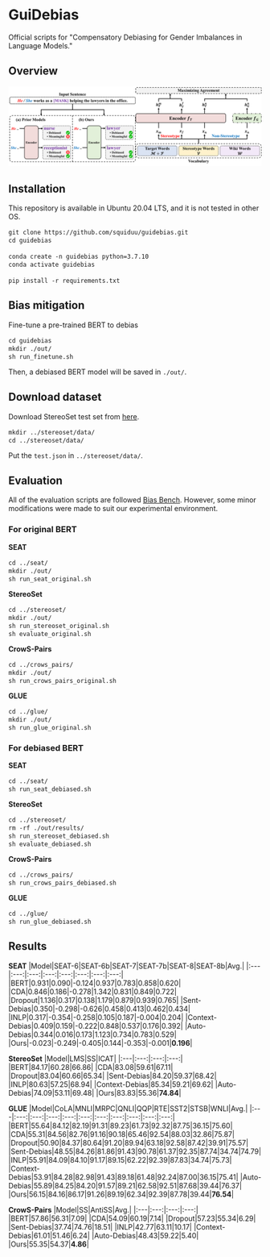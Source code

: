 # GuiDebias
Official scripts for "Compensatory Debiasing for Gender Imbalances in Language Models."

## Overview
<p align="center">
<img src="./figs.png">
</p>

## Installation
This repository is available in Ubuntu 20.04 LTS, and it is not tested in other OS.
```
git clone https://github.com/squiduu/guidebias.git
cd guidebias

conda create -n guidebias python=3.7.10
conda activate guidebias

pip install -r requirements.txt
```

## Bias mitigation
Fine-tune a pre-trained BERT to debias
```
cd guidebias
mkdir ./out/
sh run_finetune.sh
```
Then, a debiased BERT model will be saved in `./out/`.

## Download dataset
Download StereoSet test set from [here](https://github.com/McGill-NLP/bias-bench/blob/main/data/stereoset/test.json).
```
mkdir ../stereoset/data/
cd ../stereoset/data/
```
Put the `test.json` in `../stereoset/data/`.

## Evaluation
All of the evaluation scripts are followed [Bias Bench](https://github.com/McGill-NLP/bias-bench/blob/main/data/stereoset/test.json). However, some minor modifications were made to suit our experimental environment.
### For original BERT
**SEAT**
```
cd ../seat/
mkdir ./out/
sh run_seat_original.sh
```
**StereoSet**
```
cd ../stereoset/
mkdir ./out/
sh run_stereoset_original.sh
sh evaluate_original.sh
```
**CrowS-Pairs**
```
cd ../crows_pairs/
mkdir ./out/
sh run_crows_pairs_original.sh
```
**GLUE**
```
cd ../glue/
mkdir ./out/
sh run_glue_original.sh
```

### For debiased BERT
**SEAT**
```
cd ../seat/
sh run_seat_debiased.sh
```
**StereoSet**
```
cd ../stereoset/
rm -rf ./out/results/
sh run_stereoset_debiased.sh
sh evaluate_debiased.sh
```
**CrowS-Pairs**
```
cd ../crows_pairs/
sh run_crows_pairs_debiased.sh
```
**GLUE**
```
cd ../glue/
sh run_glue_debiased.sh
```

## Results
**SEAT**
|Model|SEAT-6|SEAT-6b|SEAT-7|SEAT-7b|SEAT-8|SEAT-8b|Avg.|
|:---|:---:|:---:|:---:|:---:|:---:|:---:|:---:|
|BERT|0.931|0.090|-0.124|0.937|0.783|0.858|0.620|
|CDA|0.846|0.186|-0.278|1.342|0.831|0.849|0.722|
|Dropout|1.136|0.317|0.138|1.179|0.879|0.939|0.765|
|Sent-Debias|0.350|-0.298|-0.626|0.458|0.413|0.462|0.434|
|INLP|0.317|-0.354|-0.258|0.105|0.187|-0.004|0.204|
|Context-Debias|0.409|0.159|-0.222|0.848|0.537|0.176|0.392|
|Auto-Debias|0.344|0.016|0.173|1.123|0.734|0.783|0.529|
|Ours|-0.023|-0.249|-0.405|0.144|-0.353|-0.001|**0.196**|

**StereoSet**
|Model|LMS|SS|ICAT|
|:---|:---:|:---:|:---:|
|BERT|84.17|60.28|66.86|
|CDA|83.08|59.61|67.11|
|Dropout|83.04|60.66|65.34|
|Sent-Debias|84.20|59.37|68.42|
|INLP|80.63|57.25|68.94|
|Context-Debias|85.34|59.21|69.62|
|Auto-Debias|74.09|53.11|69.48|
|Ours|83.83|55.36|**74.84**|

**GLUE**
|Model|CoLA|MNLI|MRPC|QNLI|QQP|RTE|SST2|STSB|WNLI|Avg.|
|:---|:---:|:---:|:---:|:---:|:---:|:---:|:---:|:---:|:---:|:---:|
|BERT|55.64|84.12|82.19|91.31|89.23|61.73|92.32|87.75|36.15|75.60|
|CDA|55.31|84.56|82.76|91.16|90.18|65.46|92.54|88.03|32.86|75.87|
|Dropout|50.90|84.37|80.64|91.20|89.94|63.18|92.58|87.42|39.91|75.57|
|Sent-Debias|48.55|84.26|81.86|91.43|90.78|61.37|92.35|87.74|34.74|74.79|
|INLP|55.91|84.09|84.10|91.17|89.15|62.22|92.39|87.83|34.74|75.73|
|Context-Debias|53.91|84.28|82.98|91.43|89.18|61.48|92.24|87.00|36.15|75.41|
|Auto-Debias|55.89|84.25|84.20|91.57|89.21|62.58|92.51|87.68|39.44|76.37|
|Ours|56.15|84.16|86.17|91.26|89.19|62.34|92.39|87.78|39.44|**76.54**|

**CrowS-Pairs**
|Model|SS|AntiSS|Avg.|
|:---|:---:|:---:|:---:|
|BERT|57.86|56.31|7.09|
|CDA|54.09|60.19|7.14|
|Dropout|57.23|55.34|6.29|
|Sent-Debias|37.74|74.76|18.51|
|INLP|42.77|63.11|10.17|
|Context-Debias|61.01|51.46|6.24|
|Auto-Debias|48.43|59.22|5.40|
|Ours|55.35|54.37|**4.86**|
